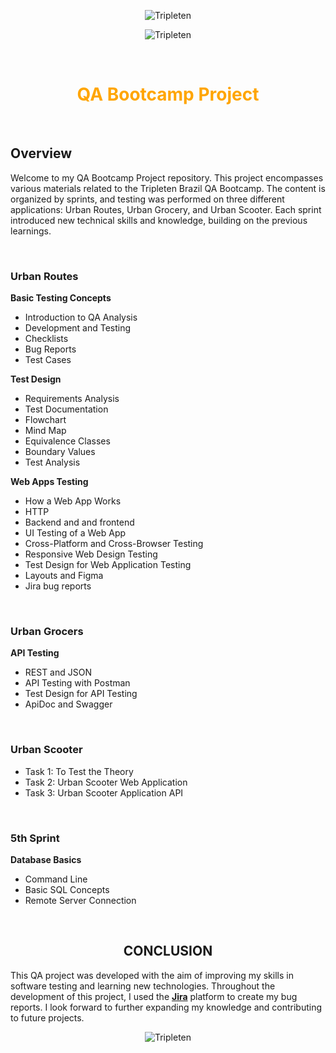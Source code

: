 <div align="center">

![Tripleten](https://uspto.report/TM/98041965/mark)


![Tripleten](https://media.licdn.com/dms/image/D5612AQFoqE2L_kJhjA/article-cover_image-shrink_720_1280/0/1713380963874?e=2147483647&v=beta&t=tYud7Djt_oalBXejysxB5CCWCrVXI1rn6ZZ_Jr0Putc)


</div>

&nbsp;
<div align="center">

# <span style="color:orange"> QA Bootcamp Project </span>


</div>

&nbsp;

## Overview
Welcome to my QA Bootcamp Project repository. This project encompasses various materials related to the Tripleten Brazil QA Bootcamp. The content is organized by sprints, and testing was performed on three different applications: Urban Routes, Urban Grocery, and Urban Scooter. Each sprint introduced new technical skills and knowledge, building on the previous learnings.



&nbsp;


### Urban Routes
**Basic Testing Concepts**
- Introduction to QA Analysis
- Development and Testing
- Checklists
- Bug Reports
- Test Cases

**Test Design**
- Requirements Analysis
- Test Documentation
- Flowchart
- Mind Map
- Equivalence Classes
- Boundary Values
- Test Analysis

**Web Apps Testing**
- How a Web App Works
- HTTP
- Backend and and frontend
- UI Testing of a Web App
- Cross-Platform and Cross-Browser Testing
- Responsive Web Design Testing
- Test Design for Web Application Testing
- Layouts and Figma
- Jira bug reports
  
&nbsp;
### Urban Grocers
**API Testing**
- REST and JSON
- API Testing with Postman
- Test Design for API Testing
- ApiDoc and Swagger
  
  
&nbsp;
### Urban Scooter
- Task 1: To Test the Theory
- Task 2: Urban Scooter Web Application
- Task 3: Urban Scooter Application API


&nbsp;
### 5th Sprint
**Database Basics**
- Command Line
- Basic SQL Concepts
- Remote Server Connection
  
<div align="center">


  &nbsp;

## **CONCLUSION**

</div>



This QA project was developed with the aim of improving my skills in software testing and learning new technologies. Throughout the development of this project, I used the **[Jira](https://angela-ribeiro.atlassian.net/jira/projects?selectedProjectType=software)** platform to create my bug reports. I look forward to further expanding my knowledge and contributing to future projects. 

<div align="center">

![Tripleten](https://d1h6w5f3g2yoyh.cloudfront.net/usa-main/tild6163-3230-4561-b034-623337663330__qa.png.webp)

</div>
